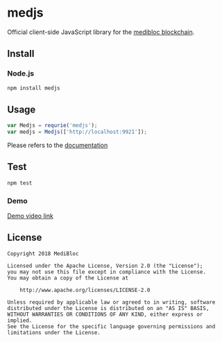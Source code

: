 # medjs

Official client-side JavaScript library for the [medibloc blockchain](https://github.com/medibloc/go-medibloc).

## Install

### Node.js

```bash
npm install medjs
```

## Usage

```javascript
var Medjs = requrie('medjs');
var medjs = Medjs(['http://localhost:9921']);
```

Please refers to the [documentation](https://docs.medibloc.org)

## Test

```bash
npm test
```

### Demo
[Demo video link](https://youtu.be/lNFWxu36QYE)

## License

```
Copyright 2018 MediBloc

Licensed under the Apache License, Version 2.0 (the "License");
you may not use this file except in compliance with the License.
You may obtain a copy of the License at

    http://www.apache.org/licenses/LICENSE-2.0

Unless required by applicable law or agreed to in writing, software
distributed under the License is distributed on an "AS IS" BASIS,
WITHOUT WARRANTIES OR CONDITIONS OF ANY KIND, either express or implied.
See the License for the specific language governing permissions and
limitations under the License.
```
